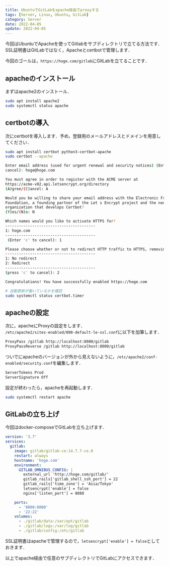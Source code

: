 ```yaml
---
title: UbuntuでGitLabをapache経由でproxyする
tags: [Server, Linux, Ubuntu, GitLab]
category: Server
date: 2022-04-05
update: 2022-04-05
---
```


今回はUbuntuでApacheを使ってGitlabをサブディレクトリで立てる方法です．  
SSL証明書はGitLabではなく，Apacheとcertbotで管理します．  

今回のゴールは，`https://hoge.com/gitlab`にGitLabを立てることです．

## apacheのインストール

まずはapache2のインストール．

```bash
sudo apt install apache2
sudo systemctl status apache
```

## certbotの導入

次にcertbotを導入します．予め，登録用のメールアドレスとドメインを用意してください．

```bash
sudo apt install certbot python3-certbot-apache
sudo certbot --apache

Enter email address (used for urgent renewal and security notices) (Enter 'c' to
cancel): hoge@hoge.com

You must agree in order to register with the ACME server at
https://acme-v02.api.letsencrypt.org/directory
(A)gree/(C)ancel: A

Would you be willing to share your email address with the Electronic Frontier
Foundation, a founding partner of the Let s Encrypt project and the non-profit
organization that develops Certbot?
(Y)es/(N)o: N

Which names would you like to activate HTTPS for?
----------------------------------------
1: hoge.com
----------------------------------------
 (Enter 'c' to cancel): 1

Please choose whether or not to redirect HTTP traffic to HTTPS, removing HTTP access.
----------------------------------------
1: No redirect
2: Redirect
----------------------------------------
(press 'c' to cancel): 2

Congratulations! You have successfully enabled https://hoge.com

# 自動更新が働いているかを確認
sudo systemctl status certbot.timer
```

## apacheの設定

次に，apacheにProxyの設定をします．  
`/etc/apache2/sites-enabled/000-default-le-ssl.conf`に以下を加筆します．

```bash
ProxyPass /gitlab http://localhost:8000/gitlab
ProxyPassReverse /gitlab http://localhost:8000/gitlab
```

ついでにapacheのバージョンが外から見えないように，`/etc/apache2/conf-enabled/security.conf`を編集します．

```bash
ServerTokens Prod
ServerSignature Off
```

設定が終わったら，apacheを再起動します．

```bash
sudo systemctl restart apache
```

## GitLabの立ち上げ

今回はdocker-composeでGitLabを立ち上げます．

```yaml
version: '3.7'
services:
  gitlab:
    image: gitlab/gitlab-ce:14.7.7-ce.0
    restart: always
    hostname: 'hoge.com'
    environment:
      GITLAB_OMNIBUS_CONFIG: |
        external_url 'http://hoge.com/gitlab/'
        gitlab_rails['gitlab_shell_ssh_port'] = 22
        gitlab_rails['time_zone'] = 'Asia/Tokyo'
        letsencrypt['enable'] = false
        nginx['listen_port'] = 8088

    ports:
      - '8000:8000'
      - '22:22'
    volumes:
      - ./gitlab/data:/var/opt/gitlab
      - ./gitlab/logs:/var/log/gitlab
      - ./gitlab/config:/etc/gitlab
```

SSL証明書はapacheで管理するので，`letsencrypt['enable'] = false`としておきます．  

以上でapache経由で任意のサブディレクトリでGitLabにアクセスできます．
